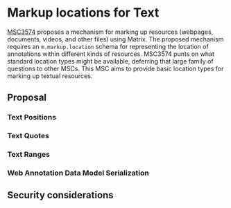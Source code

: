 # Markup locations for Text

[MSC3574](https://github.com/opentower/matrix-doc/blob/main/proposals/3574-resource-markup.md)
proposes a mechanism for marking up resources (webpages, documents, videos, and
other files) using Matrix. The proposed mechanism requires an
`m.markup.location` schema for representing the location of annotations within
different kinds of resources. MSC3574 punts on what standard location types
might be available, deferring that large family of questions to other MSCs.
This MSC aims to provide basic location types for marking up textual resources.
 
## Proposal

### Text Positions
 
### Text Quotes

### Text Ranges

### Web Annotation Data Model Serialization

## Security considerations
